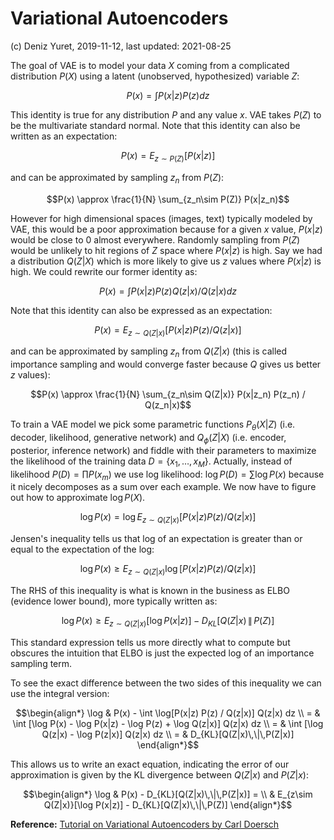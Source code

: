 Variational Autoencoders
========================
(c) Deniz Yuret, 2019-11-12, last updated: 2021-08-25

The goal of VAE is to model your data $X$ coming from a complicated distribution $P(X)$ using a latent (unobserved, hypothesized) variable $Z$:

$$P(x) = \int P(x|z) P(z) dz$$

This identity is true for any distribution $P$ and any value $x$. VAE takes $P(Z)$ to be the multivariate standard normal. Note that this identity can also be written as an expectation: 

$$P(x) = E_{z\sim P(Z)}[P(x|z)]$$

and can be approximated by sampling $z_n$ from $P(Z)$: 

$$P(x) \approx \frac{1}{N} \sum_{z_n\sim P(Z)} P(x|z_n)$$

However for high dimensional spaces (images, text) typically modeled by VAE, this would be a poor approximation because for a given $x$ value, $P(x|z)$ would be close to 0 almost everywhere. Randomly sampling from $P(Z)$ would be unlikely to hit regions of $Z$ space where $P(x|z)$ is high. Say we had a distribution $Q(Z|X)$ which is more likely to give us $z$ values where $P(x|z)$ is high. We could rewrite our former identity as:

$$P(x) = \int P(x|z) P(z) Q(z|x) / Q(z|x) dz$$

Note that this identity can also be expressed as an expectation:

$$P(x) = E_{z\sim Q(Z|x)}[P(x|z) P(z) / Q(z|x)]$$

and can be approximated by sampling $z_n$ from $Q(Z|x)$ (this is called importance sampling and would converge faster because $Q$ gives us better $z$ values): 

$$P(x) \approx \frac{1}{N} \sum_{z_n\sim Q(Z|x)} P(x|z_n) P(z_n) / Q(z_n|x)$$

To train a VAE model we pick some parametric functions $P_\theta(X|Z)$ (i.e. decoder, likelihood, generative network) and $Q_\phi(Z|X)$ (i.e. encoder, posterior, inference network) and fiddle with their parameters to maximize the likelihood of the training data $D=\{x_1,\ldots,x_M\}$. Actually, instead of likelihood $P(D) = \prod P(x_m)$ we use log likelihood: $\log P(D) = \sum\log P(x)$ because it nicely decomposes as a sum over each example. We now have to figure out how to approximate $\log P(X)$.

$$\log P(x) = \log E_{z\sim Q(Z|x)}[P(x|z) P(z) / Q(z|x)]$$

Jensen's inequality tells us that log of an expectation is greater than or equal to the expectation of the log:

$$\log P(x) \geq E_{z\sim Q(Z|x)}\log[P(x|z) P(z) / Q(z|x)]$$

The RHS of this inequality is what is known in the business as ELBO (evidence lower bound), more typically written as:

$$\log P(x) \geq E_{z\sim Q(Z|x)}[\log P(x|z)] - D_{KL}[Q(Z|x)\,\|\,P(Z)]$$

This standard expression tells us more directly what to compute but obscures the intuition that ELBO is just the expected log of an importance sampling term.

To see the exact difference between the two sides of this inequality we can use the integral version:

$$\begin{align*}
\log & P(x) - \int \log[P(x|z) P(z) / Q(z|x)] Q(z|x) dz \\
= & \int [\log P(x) - \log P(x|z) - \log P(z) + \log Q(z|x)] Q(z|x) dz \\
= & \int [\log Q(z|x) - \log P(z|x)] Q(z|x) dz \\
= & D_{KL}[Q(Z|x)\,\|\,P(Z|x)] 
\end{align*}$$

This allows us to write an exact equation, indicating the error of our approximation is given by the KL divergence between $Q(Z|x)$ and $P(Z|x)$:

$$\begin{align*} 
\log & P(x) - D_{KL}[Q(Z|x)\,\|\,P(Z|x)] = \\
   & E_{z\sim Q(Z|x)}[\log P(x|z)] - D_{KL}[Q(Z|x)\,\|\,P(Z)] 
\end{align*}$$

**Reference:** [Tutorial on Variational Autoencoders by Carl Doersch](https://arxiv.org/abs/1606.05908)
